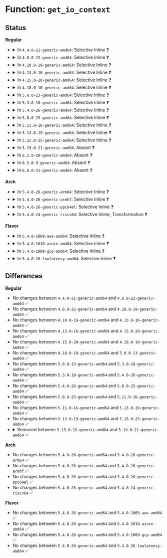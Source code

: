 # Function: <code>get_io_context</code>

## Status
<b>Regular</b>
<ul>
<li>
<details>
<summary>In <code>4.4.0-21-generic-amd64</code>: Selective Inline ❓</summary>

```c
void get_io_context(struct io_context * ioc)
```

```json
{
  "name": "get_io_context",
  "collision_type": "Unique Global",
  "inline_type": "Selective",
  "funcs": [
    {
      "addr": 18446744071582772800,
      "name": "get_io_context",
      "external": true,
      "loc": "block/blk-ioc.c:24",
      "file": "block/blk-ioc.c",
      "inline": "not declared, inlined",
      "caller_inline": [],
      "caller_func": [
        "block/blk-core.c:get_request",
        "block/blk-ioc.c:get_task_io_context"
      ]
    }
  ],
  "symbols": [
    {
      "addr": 18446744071582772800,
      "name": "get_io_context",
      "section": ".text",
      "bind": "STB_GLOBAL",
      "size": 25
    }
  ]
}
```
</details>
</li>
<li>
<details>
<summary>In <code>4.8.0-22-generic-amd64</code>: Selective Inline ❓</summary>

```c
void get_io_context(struct io_context * ioc)
```

```json
{
  "name": "get_io_context",
  "collision_type": "Unique Global",
  "inline_type": "Selective",
  "funcs": [
    {
      "addr": 18446744071583051280,
      "name": "get_io_context",
      "external": true,
      "loc": "block/blk-ioc.c:24",
      "file": "block/blk-ioc.c",
      "inline": "not declared, inlined",
      "caller_inline": [],
      "caller_func": [
        "block/blk-core.c:get_request",
        "block/blk-ioc.c:get_task_io_context"
      ]
    }
  ],
  "symbols": [
    {
      "addr": 18446744071583051280,
      "name": "get_io_context",
      "section": ".text",
      "bind": "STB_GLOBAL",
      "size": 25
    }
  ]
}
```
</details>
</li>
<li>
<details>
<summary>In <code>4.10.0-19-generic-amd64</code>: Selective Inline ❓</summary>

```c
void get_io_context(struct io_context * ioc)
```

```json
{
  "name": "get_io_context",
  "collision_type": "Unique Global",
  "inline_type": "Selective",
  "funcs": [
    {
      "addr": 18446744071583157056,
      "name": "get_io_context",
      "external": true,
      "loc": "block/blk-ioc.c:24",
      "file": "block/blk-ioc.c",
      "inline": "not declared, inlined",
      "caller_inline": [],
      "caller_func": [
        "block/blk-core.c:get_request",
        "block/blk-ioc.c:get_task_io_context"
      ]
    }
  ],
  "symbols": [
    {
      "addr": 18446744071583157056,
      "name": "get_io_context",
      "section": ".text",
      "bind": "STB_GLOBAL",
      "size": 25
    }
  ]
}
```
</details>
</li>
<li>
<details>
<summary>In <code>4.13.0-16-generic-amd64</code>: Selective Inline ❓</summary>

```c
void get_io_context(struct io_context * ioc)
```

```json
{
  "name": "get_io_context",
  "collision_type": "Unique Global",
  "inline_type": "Selective",
  "funcs": [
    {
      "addr": 18446744071583214256,
      "name": "get_io_context",
      "external": true,
      "loc": "block/blk-ioc.c:25",
      "file": "block/blk-ioc.c",
      "inline": "not declared, inlined",
      "caller_inline": [],
      "caller_func": [
        "block/blk-core.c:get_request",
        "block/blk-ioc.c:get_task_io_context",
        "block/blk-mq-sched.c:blk_mq_sched_assign_ioc"
      ]
    }
  ],
  "symbols": [
    {
      "addr": 18446744071583214256,
      "name": "get_io_context",
      "section": ".text",
      "bind": "STB_GLOBAL",
      "size": 25
    }
  ]
}
```
</details>
</li>
<li>
<details>
<summary>In <code>4.15.0-20-generic-amd64</code>: Selective Inline ❓</summary>

```c
void get_io_context(struct io_context * ioc)
```

```json
{
  "name": "get_io_context",
  "collision_type": "Unique Global",
  "inline_type": "Selective",
  "funcs": [
    {
      "addr": 18446744071583390880,
      "name": "get_io_context",
      "external": true,
      "loc": "block/blk-ioc.c:26",
      "file": "block/blk-ioc.c",
      "inline": "not declared, inlined",
      "caller_inline": [],
      "caller_func": [
        "block/blk-core.c:get_request",
        "block/blk-ioc.c:get_task_io_context",
        "block/blk-mq-sched.c:blk_mq_sched_assign_ioc"
      ]
    }
  ],
  "symbols": [
    {
      "addr": 18446744071583390880,
      "name": "get_io_context",
      "section": ".text",
      "bind": "STB_GLOBAL",
      "size": 25
    }
  ]
}
```
</details>
</li>
<li>
<details>
<summary>In <code>4.18.0-10-generic-amd64</code>: Selective Inline ❓</summary>

```c
void get_io_context(struct io_context * ioc)
```

```json
{
  "name": "get_io_context",
  "collision_type": "Unique Global",
  "inline_type": "Selective",
  "funcs": [
    {
      "addr": 18446744071583600672,
      "name": "get_io_context",
      "external": true,
      "loc": "block/blk-ioc.c:26",
      "file": "block/blk-ioc.c",
      "inline": "not declared, inlined",
      "caller_inline": [],
      "caller_func": [
        "block/blk-core.c:get_request",
        "block/blk-mq-sched.c:blk_mq_sched_assign_ioc"
      ]
    }
  ],
  "symbols": [
    {
      "addr": 18446744071583600672,
      "name": "get_io_context",
      "section": ".text",
      "bind": "STB_GLOBAL",
      "size": 25
    }
  ]
}
```
</details>
</li>
<li>
<details>
<summary>In <code>5.0.0-13-generic-amd64</code>: Selective Inline ❓</summary>

```c
void get_io_context(struct io_context * ioc)
```

```json
{
  "name": "get_io_context",
  "collision_type": "Unique Global",
  "inline_type": "Selective",
  "funcs": [
    {
      "addr": 18446744071583706960,
      "name": "get_io_context",
      "external": true,
      "loc": "block/blk-ioc.c:26",
      "file": "block/blk-ioc.c",
      "inline": "not declared, inlined",
      "caller_inline": [],
      "caller_func": [
        "block/blk-ioc.c:get_task_io_context",
        "block/blk-mq-sched.c:blk_mq_sched_assign_ioc"
      ]
    }
  ],
  "symbols": [
    {
      "addr": 18446744071583706960,
      "name": "get_io_context",
      "section": ".text",
      "bind": "STB_GLOBAL",
      "size": 25
    }
  ]
}
```
</details>
</li>
<li>
<details>
<summary>In <code>5.3.0-18-generic-amd64</code>: Selective Inline ❓</summary>

```c
void get_io_context(struct io_context * ioc)
```

```json
{
  "name": "get_io_context",
  "collision_type": "Unique Global",
  "inline_type": "Selective",
  "funcs": [
    {
      "addr": 18446744071583895552,
      "name": "get_io_context",
      "external": true,
      "loc": "block/blk-ioc.c:26",
      "file": "block/blk-ioc.c",
      "inline": "not declared, inlined",
      "caller_inline": [],
      "caller_func": [
        "block/blk-ioc.c:get_task_io_context",
        "block/blk-mq-sched.c:blk_mq_sched_assign_ioc"
      ]
    }
  ],
  "symbols": [
    {
      "addr": 18446744071583895552,
      "name": "get_io_context",
      "section": ".text",
      "bind": "STB_GLOBAL",
      "size": 25
    }
  ]
}
```
</details>
</li>
<li>
<details>
<summary>In <code>5.4.0-26-generic-amd64</code>: Selective Inline ❓</summary>

```c
void get_io_context(struct io_context * ioc)
```

```json
{
  "name": "get_io_context",
  "collision_type": "Unique Global",
  "inline_type": "Selective",
  "funcs": [
    {
      "addr": 18446744071583998912,
      "name": "get_io_context",
      "external": true,
      "loc": "block/blk-ioc.c:26",
      "file": "block/blk-ioc.c",
      "inline": "not declared, inlined",
      "caller_inline": [],
      "caller_func": [
        "block/blk-ioc.c:get_task_io_context",
        "block/blk-mq-sched.c:blk_mq_sched_assign_ioc"
      ]
    }
  ],
  "symbols": [
    {
      "addr": 18446744071583998912,
      "name": "get_io_context",
      "section": ".text",
      "bind": "STB_GLOBAL",
      "size": 25
    }
  ]
}
```
</details>
</li>
<li>
<details>
<summary>In <code>5.8.0-25-generic-amd64</code>: Selective Inline ❓</summary>

```c
void get_io_context(struct io_context * ioc)
```

```json
{
  "name": "get_io_context",
  "collision_type": "Unique Global",
  "inline_type": "Selective",
  "funcs": [
    {
      "addr": 18446744071584387936,
      "name": "get_io_context",
      "external": true,
      "loc": "block/blk-ioc.c:26",
      "file": "block/blk-ioc.c",
      "inline": "not declared, inlined",
      "caller_inline": [],
      "caller_func": [
        "block/blk-ioc.c:get_task_io_context",
        "block/blk-mq-sched.c:blk_mq_sched_assign_ioc"
      ]
    }
  ],
  "symbols": [
    {
      "addr": 18446744071584387936,
      "name": "get_io_context",
      "section": ".text",
      "bind": "STB_GLOBAL",
      "size": 25
    }
  ]
}
```
</details>
</li>
<li>
<details>
<summary>In <code>5.11.0-16-generic-amd64</code>: Selective Inline ❓</summary>

```c
void get_io_context(struct io_context * ioc)
```

```json
{
  "name": "get_io_context",
  "collision_type": "Unique Global",
  "inline_type": "Selective",
  "funcs": [
    {
      "addr": 18446744071584502144,
      "name": "get_io_context",
      "external": true,
      "loc": "block/blk-ioc.c:26",
      "file": "block/blk-ioc.c",
      "inline": "not declared, inlined",
      "caller_inline": [],
      "caller_func": [
        "block/blk-ioc.c:get_task_io_context",
        "block/blk-mq-sched.c:blk_mq_sched_assign_ioc"
      ]
    }
  ],
  "symbols": [
    {
      "addr": 18446744071584502144,
      "name": "get_io_context",
      "section": ".text",
      "bind": "STB_GLOBAL",
      "size": 25
    }
  ]
}
```
</details>
</li>
<li>
<details>
<summary>In <code>5.13.0-19-generic-amd64</code>: Selective Inline ❓</summary>

```c
void get_io_context(struct io_context * ioc)
```

```json
{
  "name": "get_io_context",
  "collision_type": "Unique Global",
  "inline_type": "Selective",
  "funcs": [
    {
      "addr": 18446744071584536560,
      "name": "get_io_context",
      "external": true,
      "loc": "block/blk-ioc.c:26",
      "file": "block/blk-ioc.c",
      "inline": "not declared, inlined",
      "caller_inline": [],
      "caller_func": [
        "block/blk-ioc.c:get_task_io_context",
        "block/blk-mq-sched.c:blk_mq_sched_assign_ioc"
      ]
    }
  ],
  "symbols": [
    {
      "addr": 18446744071584536560,
      "name": "get_io_context",
      "section": ".text",
      "bind": "STB_GLOBAL",
      "size": 25
    }
  ]
}
```
</details>
</li>
<li>
<details>
<summary>In <code>5.15.0-25-generic-amd64</code>: Selective Inline ❓</summary>

```c
void get_io_context(struct io_context * ioc)
```

```json
{
  "name": "get_io_context",
  "collision_type": "Unique Global",
  "inline_type": "Selective",
  "funcs": [
    {
      "addr": 18446744071584948686,
      "name": "get_io_context",
      "external": true,
      "loc": "block/blk-ioc.c:26",
      "file": "block/blk-ioc.c",
      "inline": "not declared, inlined",
      "caller_inline": [
        "block/blk-ioc.c:get_task_io_context"
      ],
      "caller_func": [
        "block/blk-mq-sched.c:blk_mq_sched_assign_ioc"
      ]
    }
  ],
  "symbols": [
    {
      "addr": 18446744071584947680,
      "name": "get_io_context",
      "section": ".text",
      "bind": "STB_GLOBAL",
      "size": 25
    }
  ]
}
```
</details>
</li>
<li>
<details>
<summary>In <code>5.19.0-21-generic-amd64</code>: Absent ❓</summary>

```json
{
  "name": "get_io_context",
  "collision_type": "Unique Static",
  "inline_type": "Full",
  "funcs": [
    {
      "addr": 18446744071585652088,
      "name": "get_io_context",
      "external": false,
      "loc": "block/blk-ioc.c:29",
      "file": "block/blk-ioc.c",
      "inline": "not declared, inlined",
      "caller_inline": [
        "block/blk-ioc.c:ioc_find_get_icq",
        "block/blk-ioc.c:ioc_find_get_icq"
      ],
      "caller_func": []
    }
  ],
  "symbols": []
}
```
</details>
</li>
<li>
<details>
<summary>In <code>6.2.0-20-generic-amd64</code>: Absent ❓</summary>

```json
{
  "name": "get_io_context",
  "collision_type": "Unique Static",
  "inline_type": "Full",
  "funcs": [
    {
      "addr": 18446744071586425288,
      "name": "get_io_context",
      "external": false,
      "loc": "block/blk-ioc.c:29",
      "file": "block/blk-ioc.c",
      "inline": "not declared, inlined",
      "caller_inline": [
        "block/blk-ioc.c:ioc_find_get_icq",
        "block/blk-ioc.c:ioc_find_get_icq"
      ],
      "caller_func": []
    }
  ],
  "symbols": []
}
```
</details>
</li>
<li>
<details>
<summary>In <code>6.5.0-9-generic-amd64</code>: Absent ❓</summary>

```json
{
  "name": "get_io_context",
  "collision_type": "Unique Static",
  "inline_type": "Full",
  "funcs": [
    {
      "addr": 18446744071586672840,
      "name": "get_io_context",
      "external": false,
      "loc": "block/blk-ioc.c:29",
      "file": "block/blk-ioc.c",
      "inline": "not declared, inlined",
      "caller_inline": [
        "block/blk-ioc.c:ioc_find_get_icq",
        "block/blk-ioc.c:ioc_find_get_icq"
      ],
      "caller_func": []
    }
  ],
  "symbols": []
}
```
</details>
</li>
<li>
<details>
<summary>In <code>6.8.0-31-generic-amd64</code>: Absent ❓</summary>

```json
{
  "name": "get_io_context",
  "collision_type": "Unique Static",
  "inline_type": "Full",
  "funcs": [
    {
      "addr": 18446744071586943736,
      "name": "get_io_context",
      "external": false,
      "loc": "block/blk-ioc.c:29",
      "file": "block/blk-ioc.c",
      "inline": "not declared, inlined",
      "caller_inline": [
        "block/blk-ioc.c:ioc_find_get_icq",
        "block/blk-ioc.c:ioc_find_get_icq"
      ],
      "caller_func": []
    }
  ],
  "symbols": []
}
```
</details>
</li>
</ul>
<b>Arch</b>
<ul>
<li>
<details>
<summary>In <code>5.4.0-26-generic-arm64</code>: Selective Inline ❓</summary>

```c
void get_io_context(struct io_context * ioc)
```

```json
{
  "name": "get_io_context",
  "collision_type": "Unique Global",
  "inline_type": "Selective",
  "funcs": [
    {
      "addr": 18446603336495826904,
      "name": "get_io_context",
      "external": true,
      "loc": "block/blk-ioc.c:26",
      "file": "block/blk-ioc.c",
      "inline": "not declared, inlined",
      "caller_inline": [],
      "caller_func": [
        "block/blk-ioc.c:get_task_io_context",
        "block/blk-mq-sched.c:blk_mq_sched_assign_ioc"
      ]
    }
  ],
  "symbols": [
    {
      "addr": 18446603336495826904,
      "name": "get_io_context",
      "section": ".text",
      "bind": "STB_GLOBAL",
      "size": 84
    }
  ]
}
```
</details>
</li>
<li>
<details>
<summary>In <code>5.4.0-26-generic-armhf</code>: Selective Inline ❓</summary>

```c
void get_io_context(struct io_context * ioc)
```

```json
{
  "name": "get_io_context",
  "collision_type": "Unique Global",
  "inline_type": "Selective",
  "funcs": [
    {
      "addr": 3229176148,
      "name": "get_io_context",
      "external": true,
      "loc": "block/blk-ioc.c:26",
      "file": "block/blk-ioc.c",
      "inline": "not declared, inlined",
      "caller_inline": [],
      "caller_func": [
        "block/blk-ioc.c:get_task_io_context",
        "block/blk-mq-sched.c:blk_mq_sched_assign_ioc"
      ]
    }
  ],
  "symbols": [
    {
      "addr": 3229176148,
      "name": "get_io_context",
      "section": ".text",
      "bind": "STB_GLOBAL",
      "size": 64
    }
  ]
}
```
</details>
</li>
<li>
<details>
<summary>In <code>5.4.0-26-generic-ppc64el</code>: Selective Inline ❓</summary>

```c
void get_io_context(struct io_context * ioc)
```

```json
{
  "name": "get_io_context",
  "collision_type": "Unique Global",
  "inline_type": "Selective",
  "funcs": [
    {
      "addr": 13835058055290018488,
      "name": "get_io_context",
      "external": true,
      "loc": "block/blk-ioc.c:26",
      "file": "block/blk-ioc.c",
      "inline": "not declared, inlined",
      "caller_inline": [
        "block/blk-ioc.c:get_task_io_context"
      ],
      "caller_func": [
        "block/blk-mq-sched.c:blk_mq_sched_assign_ioc"
      ]
    }
  ],
  "symbols": [
    {
      "addr": 13835058055290016848,
      "name": "get_io_context",
      "section": ".text",
      "bind": "STB_GLOBAL",
      "size": 48
    }
  ]
}
```
</details>
</li>
<li>
<details>
<summary>In <code>5.4.0-24-generic-riscv64</code>: Selective Inline, Transformation ❓</summary>

```c
void get_io_context(struct io_context * ioc)
```

```json
{
  "name": "get_io_context",
  "collision_type": "Unique Global",
  "inline_type": "Selective",
  "funcs": [
    {
      "addr": 18446743936274962318,
      "name": "get_io_context",
      "external": true,
      "loc": "block/blk-ioc.c:26",
      "file": "block/blk-ioc.c",
      "inline": "not declared, inlined",
      "caller_inline": [
        "block/blk-ioc.c:get_task_io_context"
      ],
      "caller_func": [
        "block/blk-ioc.c:get_task_io_context",
        "block/blk-mq-sched.c:blk_mq_sched_assign_ioc"
      ]
    }
  ],
  "symbols": [
    {
      "addr": 18446743936274960964,
      "name": "get_io_context.part.0",
      "section": ".text",
      "bind": "STB_LOCAL",
      "size": 20
    },
    {
      "addr": 18446743936274961240,
      "name": "get_io_context",
      "section": ".text",
      "bind": "STB_GLOBAL",
      "size": 52
    }
  ]
}
```
</details>
</li>
</ul>
<b>Flavor</b>
<ul>
<li>
<details>
<summary>In <code>5.4.0-1009-aws-amd64</code>: Selective Inline ❓</summary>

```c
void get_io_context(struct io_context * ioc)
```

```json
{
  "name": "get_io_context",
  "collision_type": "Unique Global",
  "inline_type": "Selective",
  "funcs": [
    {
      "addr": 18446744071583967648,
      "name": "get_io_context",
      "external": true,
      "loc": "block/blk-ioc.c:26",
      "file": "block/blk-ioc.c",
      "inline": "not declared, inlined",
      "caller_inline": [],
      "caller_func": [
        "block/blk-ioc.c:get_task_io_context",
        "block/blk-mq-sched.c:blk_mq_sched_assign_ioc"
      ]
    }
  ],
  "symbols": [
    {
      "addr": 18446744071583967648,
      "name": "get_io_context",
      "section": ".text",
      "bind": "STB_GLOBAL",
      "size": 25
    }
  ]
}
```
</details>
</li>
<li>
<details>
<summary>In <code>5.4.0-1010-azure-amd64</code>: Selective Inline ❓</summary>

```c
void get_io_context(struct io_context * ioc)
```

```json
{
  "name": "get_io_context",
  "collision_type": "Unique Global",
  "inline_type": "Selective",
  "funcs": [
    {
      "addr": 18446744071583904560,
      "name": "get_io_context",
      "external": true,
      "loc": "block/blk-ioc.c:26",
      "file": "block/blk-ioc.c",
      "inline": "not declared, inlined",
      "caller_inline": [],
      "caller_func": [
        "block/blk-ioc.c:get_task_io_context",
        "block/blk-mq-sched.c:blk_mq_sched_assign_ioc"
      ]
    }
  ],
  "symbols": [
    {
      "addr": 18446744071583904560,
      "name": "get_io_context",
      "section": ".text",
      "bind": "STB_GLOBAL",
      "size": 25
    }
  ]
}
```
</details>
</li>
<li>
<details>
<summary>In <code>5.4.0-1009-gcp-amd64</code>: Selective Inline ❓</summary>

```c
void get_io_context(struct io_context * ioc)
```

```json
{
  "name": "get_io_context",
  "collision_type": "Unique Global",
  "inline_type": "Selective",
  "funcs": [
    {
      "addr": 18446744071583951408,
      "name": "get_io_context",
      "external": true,
      "loc": "block/blk-ioc.c:26",
      "file": "block/blk-ioc.c",
      "inline": "not declared, inlined",
      "caller_inline": [],
      "caller_func": [
        "block/blk-ioc.c:get_task_io_context",
        "block/blk-mq-sched.c:blk_mq_sched_assign_ioc"
      ]
    }
  ],
  "symbols": [
    {
      "addr": 18446744071583951408,
      "name": "get_io_context",
      "section": ".text",
      "bind": "STB_GLOBAL",
      "size": 25
    }
  ]
}
```
</details>
</li>
<li>
<details>
<summary>In <code>5.4.0-26-lowlatency-amd64</code>: Selective Inline ❓</summary>

```c
void get_io_context(struct io_context * ioc)
```

```json
{
  "name": "get_io_context",
  "collision_type": "Unique Global",
  "inline_type": "Selective",
  "funcs": [
    {
      "addr": 18446744071584053408,
      "name": "get_io_context",
      "external": true,
      "loc": "block/blk-ioc.c:26",
      "file": "block/blk-ioc.c",
      "inline": "not declared, inlined",
      "caller_inline": [],
      "caller_func": [
        "block/blk-ioc.c:get_task_io_context",
        "block/blk-mq-sched.c:blk_mq_sched_assign_ioc"
      ]
    }
  ],
  "symbols": [
    {
      "addr": 18446744071584053408,
      "name": "get_io_context",
      "section": ".text",
      "bind": "STB_GLOBAL",
      "size": 25
    }
  ]
}
```
</details>
</li>
</ul>

## Differences
<b>Regular</b>
<ul>
<li>
No changes between <code>4.4.0-21-generic-amd64</code> and <code>4.8.0-22-generic-amd64</code> ✅
</li>
<li>
No changes between <code>4.8.0-22-generic-amd64</code> and <code>4.10.0-19-generic-amd64</code> ✅
</li>
<li>
No changes between <code>4.10.0-19-generic-amd64</code> and <code>4.13.0-16-generic-amd64</code> ✅
</li>
<li>
No changes between <code>4.13.0-16-generic-amd64</code> and <code>4.15.0-20-generic-amd64</code> ✅
</li>
<li>
No changes between <code>4.15.0-20-generic-amd64</code> and <code>4.18.0-10-generic-amd64</code> ✅
</li>
<li>
No changes between <code>4.18.0-10-generic-amd64</code> and <code>5.0.0-13-generic-amd64</code> ✅
</li>
<li>
No changes between <code>5.0.0-13-generic-amd64</code> and <code>5.3.0-18-generic-amd64</code> ✅
</li>
<li>
No changes between <code>5.3.0-18-generic-amd64</code> and <code>5.4.0-26-generic-amd64</code> ✅
</li>
<li>
No changes between <code>5.4.0-26-generic-amd64</code> and <code>5.8.0-25-generic-amd64</code> ✅
</li>
<li>
No changes between <code>5.8.0-25-generic-amd64</code> and <code>5.11.0-16-generic-amd64</code> ✅
</li>
<li>
No changes between <code>5.11.0-16-generic-amd64</code> and <code>5.13.0-19-generic-amd64</code> ✅
</li>
<li>
No changes between <code>5.13.0-19-generic-amd64</code> and <code>5.15.0-25-generic-amd64</code> ✅
</li>
<li>
<details>
<summary>Removed between <code>5.15.0-25-generic-amd64</code> and <code>5.19.0-21-generic-amd64</code> ➖</summary>

```c
void get_io_context(struct io_context * ioc)
```
</details>
</li>
</ul>
<b>Arch</b>
<ul>
<li>
No changes between <code>5.4.0-26-generic-amd64</code> and <code>5.4.0-26-generic-arm64</code> ✅
</li>
<li>
No changes between <code>5.4.0-26-generic-amd64</code> and <code>5.4.0-26-generic-armhf</code> ✅
</li>
<li>
No changes between <code>5.4.0-26-generic-amd64</code> and <code>5.4.0-26-generic-ppc64el</code> ✅
</li>
<li>
No changes between <code>5.4.0-26-generic-amd64</code> and <code>5.4.0-24-generic-riscv64</code> ✅
</li>
</ul>
<b>Flavor</b>
<ul>
<li>
No changes between <code>5.4.0-26-generic-amd64</code> and <code>5.4.0-1009-aws-amd64</code> ✅
</li>
<li>
No changes between <code>5.4.0-26-generic-amd64</code> and <code>5.4.0-1010-azure-amd64</code> ✅
</li>
<li>
No changes between <code>5.4.0-26-generic-amd64</code> and <code>5.4.0-1009-gcp-amd64</code> ✅
</li>
<li>
No changes between <code>5.4.0-26-generic-amd64</code> and <code>5.4.0-26-lowlatency-amd64</code> ✅
</li>
</ul>
